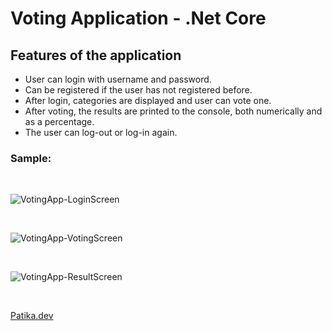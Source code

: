 # Voting Application - .Net Core
## Features of the application
* User can login with username and password.
* Can be registered if the user has not registered before.
* After login, categories are displayed and user can vote one.
* After voting, the results are printed to the console, both numerically and as a percentage.
* The user can log-out or log-in again.</br>

### Sample:

</br>

![VotingApp-LoginScreen](https://user-images.githubusercontent.com/118667545/226732516-a65a5c31-bedc-4db3-b899-6bd36ec7e376.png)

</br>

![VotingApp-VotingScreen](https://user-images.githubusercontent.com/118667545/226732512-8858428f-1657-4a10-bf52-836ffed423b8.png)

</br>

![VotingApp-ResultScreen](https://user-images.githubusercontent.com/118667545/226732503-45470dde-e832-46e6-9969-6f2c15b01777.png)

</br>

[Patika.dev](https://app.patika.dev/)
